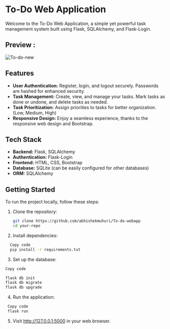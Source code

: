 # To-Do Web Application

Welcome to the To-Do Web Application, a simple yet powerful task management system built using Flask, SQLAlchemy, and Flask-Login.

## Preview : 
![To-do-new](https://github.com/abhishekmuhuri/To-do-webapp/assets/66702834/42b73e67-56a1-445d-a147-ae17ac5692e1)


## Features

- **User Authentication:** Register, login, and logout securely. Passwords are hashed for enhanced security.
- **Task Management:** Create, view, and manage your tasks. Mark tasks as done or undone, and delete tasks as needed.
- **Task Prioritization:** Assign priorities to tasks for better organization. (Low, Medium, High)
- **Responsive Design:** Enjoy a seamless experience, thanks to the responsive web design and Bootstrap.

## Tech Stack
- **Backend:** Flask, SQLAlchemy
- **Authentication:** Flask-Login
- **Frontend:** HTML, CSS, Bootstrap
- **Database:** SQLite (can be easily configured for other databases)
- **ORM:** SQLAlchemy

## Getting Started

To run the project locally, follow these steps:

1. Clone the repository:

   ```bash
   git clone https://github.com/abhishekmuhuri/To-do-webapp
   cd your-repo

2. Install dependencies:
```bash
  Copy code
  pip install -r requirements.txt

```
3. Set up the database:
```bash
Copy code

flask db init
flask db migrate
flask db upgrade
```
4. Run the application:
 ```bash
  Copy code
  flask run
```

5. Visit http://127.0.0.1:5000 in your web browser.

